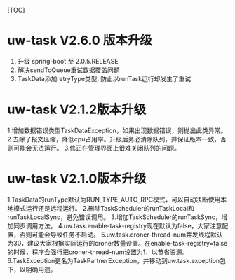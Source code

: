 [TOC]
# uw-task V2.6.0 版本升级
1. 升级 spring-boot 至 2.0.5.RELEASE
2. 解决sendToQueue重试数据覆盖问题
3. TaskData添加retryType类型, 防止以runTask运行却发生了重试

# uw-task V2.1.2版本升级
1.增加数据错误类型TaskDataException，如果出现数据错误，则抛出此类异常。
2.去除了报文压缩，降低cpu占用率。升级后务必清除队列，并保证版本一致，否则可能会无法运行。
3.修正在管理界面上很难关闭队列的问题。

# uw-task V2.1.0版本升级
1.TaskData的runType默认为RUN_TYPE_AUTO_RPC模式，可以自动决断使用本地模式运行还是远程运行。
2.删除TaskScheduler的runTaskLocal和runTaskLocalSync，避免错误调用。
3.增加TaskScheduler的runTaskSync，增加同步调用方法。
4.uw.task.enable-task-registry现在默认为false，大家注意配置，否则可能会导致任务不启动。
5.uw.task.croner-thread-num并发线程默认为30，建议大家根据实际运行的croner数量设置。在enable-task-registry=false的时候，程序会强行把croner-thread-num设置为1，以节省资源。
6.TaskException更名为TaskPartnerException，并移动到uw.task.exception包下，以明确用途。